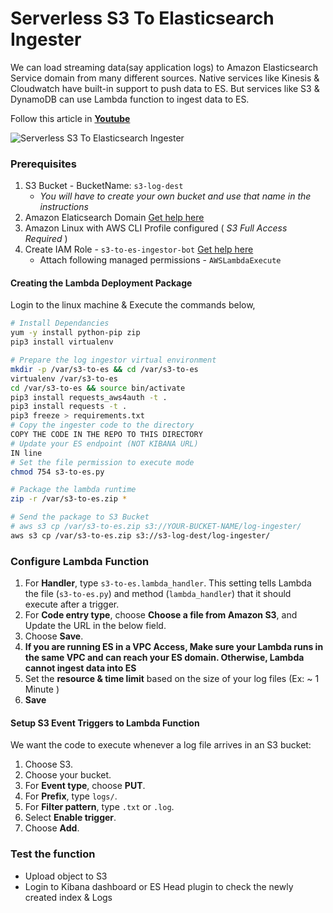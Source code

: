 # Serverless S3 To Elasticsearch Ingester
We can load streaming data(say application logs) to Amazon Elasticsearch Service domain from many different sources. Native services like Kinesis & Cloudwatch have built-in support to push data to ES. But services like S3 & DynamoDB can use Lambda function to ingest data to ES.

Follow this article in **[Youtube](https://youtu.be/Ysd9tWuhE8g)**

![Serverless S3 To Elasticsearch Ingester](https://raw.githubusercontent.com/miztiik/serverless-s3-to-elasticsearch-ingester/master/images/serverless-s3-to-es-ingester-valaxy-miztiik.png)

### Prerequisites
1. S3 Bucket - BucketName: `s3-log-dest`
   - _You will have to create your own bucket and use that name in the instructions_
1. Amazon Elaticsearch Domain [Get help here](https://www.youtube.com/watch?v=cahU_A4c-eE)
1. Amazon Linux with AWS CLI Profile configured ( _S3 Full Access Required_ )
1. Create IAM Role - `s3-to-es-ingestor-bot` [Get help here](https://www.youtube.com/watch?v=5g0Cuq-qKA0&index=11&list=PLxzKY3wu0_FLaF9Xzpyd9p4zRCikkD9lE)
   - Attach following managed permissions - `AWSLambdaExecute`

#### Creating the Lambda Deployment Package
Login to the linux machine & Execute the commands below,
 ```sh
 # Install Dependancies
yum -y install python-pip zip
pip3 install virtualenv

# Prepare the log ingestor virtual environment 
mkdir -p /var/s3-to-es && cd /var/s3-to-es
virtualenv /var/s3-to-es
cd /var/s3-to-es && source bin/activate
pip3 install requests_aws4auth -t .
pip3 install requests -t .
pip3 freeze > requirements.txt
# Copy the ingester code to the directory
COPY THE CODE IN THE REPO TO THIS DIRECTORY
# Update your ES endpoint (NOT KIBANA URL)
IN line
# Set the file permission to execute mode
chmod 754 s3-to-es.py

# Package the lambda runtime
zip -r /var/s3-to-es.zip *

# Send the package to S3 Bucket
# aws s3 cp /var/s3-to-es.zip s3://YOUR-BUCKET-NAME/log-ingester/
aws s3 cp /var/s3-to-es.zip s3://s3-log-dest/log-ingester/
```

### Configure Lambda Function
1. For **Handler**, type `s3-to-es.lambda_handler`\. This setting tells Lambda the file \(`s3-to-es.py`\) and method \(`lambda_handler`\) that it should execute after a trigger\.
1. For **Code entry type**, choose **Choose a file from Amazon S3**, and Update the URL in the below field\.
1. Choose **Save**\.
1. **If you are running ES in a VPC Access, Make sure your Lambda runs in the same VPC and can reach your ES domain. Otherwise, Lambda cannot ingest data into ES**
1. Set the **resource & time limit** based on the size of your log files (Ex: ~ 1 Minute )
1. **Save**

#### Setup S3 Event Triggers to Lambda Function
We want the code to execute whenever a log file arrives in an S3 bucket:
1. Choose S3\.
1. Choose your bucket\.
1. For **Event type**, choose **PUT**\.
1. For **Prefix**, type `logs/`\.
1. For **Filter pattern**, type `.txt` or `.log`\.
1. Select **Enable trigger**\.
1. Choose **Add**\.


### Test the function
- Upload object to S3
- Login to Kibana dashboard or ES Head plugin to check the newly created index & Logs